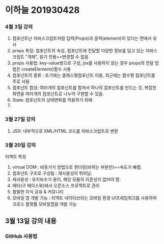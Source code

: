 # 이하늘 201930428

### 4월 3일 강의
1. 컴포넌트난 자바스크립트처럼 입력(Props)과 출력(element)이 있다는 면에서 유사
2. props 특징: 컴포넌트의 속성, 컴포넌트에 전달할 다양한 정보를 담고 있는 자바스크립트 "객체", 읽기 전용==변경할 수 없음
3. props 사용법: key-value쌍으로 구성, jsx를 사용하지 않는 경우 props의 전달 방법은 createElement()함수 사용
4. 컴포넌트의 종류 : 초기에는 클래스형컴포넌트 이용, 최근에는 함수형 컴포넌트를 주로 사용
5. 컴포넌트 합성: 여러개의 컴포넌트를 합쳐서 하나의 컴포넌트를 만드는 것, 복잡한 화면을 여러개의 컴포넌트로 나누어 구현할 수 있음.
6. State: 컴포넌트의 상태변화를 적용하기 위해
7.  

### 3월 27일 강의
1. JSX: 내부적으로 XML/HTML 코드를 자바스크립트로 변환



### 3월 20일 강의
리엑트 특징
1. virtual DOM : 비동기식 방법으로 렌더링(바뀌는 부분만)==속도가 빠름.
2. 컴포넌트 구조로 구성됨 : 재사용성이 뛰어남.
3. 재사용성 : 유지보수가 용이, 해당 모듈의 의존성이 없어야 함.
4. 메타(구 페이스북)에서 오픈소스 프로젝트로 관리
5. 활발한 지식 공유 & 커뮤니티
6. 모바일 앱 개발 가능 : 리엑트 네이티브라는 모바일 환경 UI프레임워크를 사용하여 크로스 플랫폼 모바일앱을 개발 가능


## 3월 13일 강의 내용
### GitHub 사용법

